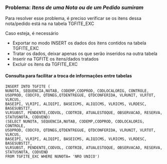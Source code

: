 ### Problema: <i>Itens de uma Nota ou de um Pedido sumiram</i>

Para resolver esse problema, é preciso verificar se os itens dessa nota/pedido está na na tabela TGFITE_EXC

Caso esteja, é necessário
 - Exportar no modo INSERT os dados dos itens contidos na tabela TGFITE_EXC
 - Tratar os dados, deixar apenas os que serão inseridos na outra tabela
 - Inserir na TGFITE os itens/dados tratados
 - Excluir os itens da TGFITE_EXC

#### Consulta para facilitar a troca de informações entre tabelas
```
INSERT INTO TGFITE (
NUNOTA, SEQUENCIA,NUTAB, CODEMP,CODPROD, CODLOCALORIG, CONTROLE, 
USOPROD, CODCFO, QTDNEG,QTDENTREGUE, QTDCONFERIDA, VLRUNIT, VLRTOT, VLRCUS,
BASEIPI, VLRIPI, ALIQIPI, BASEICMS, ALIQICMS, VLRICMS, VLRDESC, BASESUBSTIT, 
VLRSUBST, PENDENTE,CODVOL, CODTRIB, ATUALESTOQUE, OBSERVACAO, RESERVA,
STATUSNOTA, CODVEND)
(SELECT NUNOTA, SEQUENCIA,NUTAB, CODEMP,CODPROD, CODLOCALORIG, CONTROLE, 
USOPROD, CODCFO, QTDNEG,QTDENTREGUE, QTDCONFERIDA, VLRUNIT, VLRTOT, VLRCUS,
BASEIPI, VLRIPI, ALIQIPI, BASEICMS, ALIQICMS, VLRICMS, VLRDESC, BASESUBSTIT, 
VLRSUBST, PENDENTE,CODVOL, CODTRIB, ATUALESTOQUE, OBSERVACAO, RESERVA,
STATUSNOTA, CODVEND
FROM TGFITE_EXC WHERE NUNOTA= 'NRO UNICO')
```
